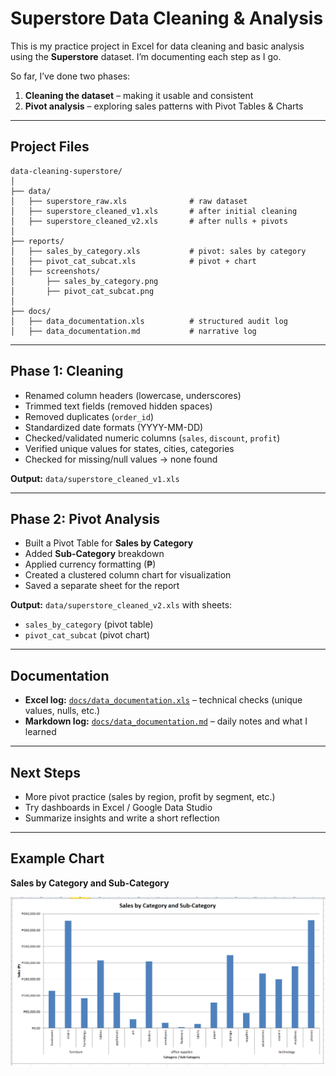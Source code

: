 # Superstore Data Cleaning & Analysis

This is my practice project in Excel for data cleaning and basic analysis using the **Superstore** dataset. I’m documenting each step as I go.

So far, I’ve done two phases:
1. **Cleaning the dataset** – making it usable and consistent  
2. **Pivot analysis** – exploring sales patterns with Pivot Tables & Charts  

---

## Project Files

```
data-cleaning-superstore/
│
├── data/
│   ├── superstore_raw.xls              # raw dataset
│   ├── superstore_cleaned_v1.xls       # after initial cleaning
│   ├── superstore_cleaned_v2.xls       # after nulls + pivots
│
├── reports/
│   ├── sales_by_category.xls           # pivot: sales by category
│   ├── pivot_cat_subcat.xls            # pivot + chart
│   ├── screenshots/
│       ├── sales_by_category.png
│       ├── pivot_cat_subcat.png
│
├── docs/
│   ├── data_documentation.xls          # structured audit log
│   ├── data_documentation.md           # narrative log

```

---

## Phase 1: Cleaning
- Renamed column headers (lowercase, underscores)  
- Trimmed text fields (removed hidden spaces)  
- Removed duplicates (`order_id`)  
- Standardized date formats (YYYY-MM-DD)  
- Checked/validated numeric columns (`sales`, `discount`, `profit`)  
- Verified unique values for states, cities, categories  
- Checked for missing/null values → none found  

**Output:** `data/superstore_cleaned_v1.xls`  

---

## Phase 2: Pivot Analysis
- Built a Pivot Table for **Sales by Category**  
- Added **Sub-Category** breakdown  
- Applied currency formatting (₱)  
- Created a clustered column chart for visualization  
- Saved a separate sheet for the report  

**Output:** `data/superstore_cleaned_v2.xls` with sheets:  
- `sales_by_category` (pivot table)  
- `pivot_cat_subcat` (pivot chart)  

---

## Documentation
- **Excel log:** [`docs/data_documentation.xls`](./docs/data_documentation.xls) – technical checks (unique values, nulls, etc.)  
- **Markdown log:** [`docs/data_documentation.md`](./docs/data_documentation.md) – daily notes and what I learned  

---

## Next Steps
- More pivot practice (sales by region, profit by segment, etc.)  
- Try dashboards in Excel / Google Data Studio  
- Summarize insights and write a short reflection  

---

## Example Chart
**Sales by Category and Sub-Category**

![Pivot Chart](./reports/screenshots/pivot_cat_subcat.png)
